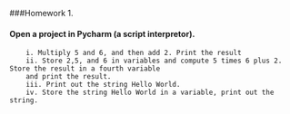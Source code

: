 ###Homework 1.
#### Open a project in Pycharm (a script interpretor).
        i. Multiply 5 and 6, and then add 2. Print the result
        ii. Store 2,5, and 6 in variables and compute 5 times 6 plus 2. Store the result in a fourth variable 
        and print the result.
        iii. Print out the string Hello World.
        iv. Store the string Hello World in a variable, print out the string.

